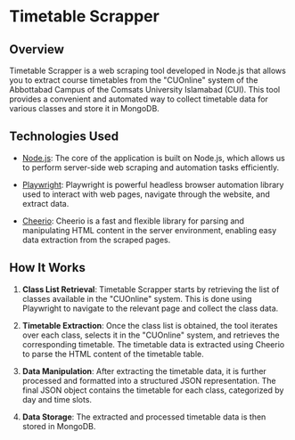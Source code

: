 # Timetable Scrapper

## Overview

Timetable Scrapper is a web scraping tool developed in Node.js that allows you to extract course timetables from the "CUOnline" system of the Abbottabad Campus of the Comsats University Islamabad (CUI). This tool provides a convenient and automated way to collect timetable data for various classes and store it in MongoDB.

## Technologies Used

- [Node.js](https://nodejs.org/en/docs): The core of the application is built on Node.js, which allows us to perform server-side web scraping and automation tasks efficiently.

- [Playwright](https://playwright.dev/docs/intro): Playwright is powerful headless browser automation library used to interact with web pages, navigate through the website, and extract data.

- [Cheerio](https://cheerio.js.org/docs/intro): Cheerio is a fast and flexible library for parsing and manipulating HTML content in the server environment, enabling easy data extraction from the scraped pages.

## How It Works

1. **Class List Retrieval**: Timetable Scrapper starts by retrieving the list of classes available in the "CUOnline" system. This is done using Playwright to navigate to the relevant page and collect the class data.

2. **Timetable Extraction**: Once the class list is obtained, the tool iterates over each class, selects it in the "CUOnline" system, and retrieves the corresponding timetable. The timetable data is extracted using Cheerio to parse the HTML content of the timetable table.

3. **Data Manipulation**: After extracting the timetable data, it is further processed and formatted into a structured JSON representation. The final JSON object contains the timetable for each class, categorized by day and time slots.

4. **Data Storage**: The extracted and processed timetable data is then stored in MongoDB.
